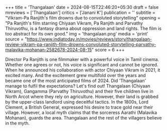 +++
title = 'Thangalaan'
date = 2024-08-15T22:46:20+05:30
draft = false
mreviews = ['Thangalaan']
critics = ['Janani K']
publication = ''
subtitle = "Vikram-Pa Ranjith's film drowns due to convoluted storytelling"
opening = "Pa Ranjith's film starring Chiyaan Vikram, Pa Ranjith and Parvathy Thiruvothu, is a fantasy drama about oppression and land rights. The film is too abstract for its own good."
img = 'thangalaan.png'
media = 'print'
source = "https://www.indiatoday.in/movies/reviews/story/thangalaan-review-vikram-pa-ranjith-film-drowns-convoluted-storytelling-parvathy-malavika-mohanan-2582678-2024-08-15"
score = 6
+++

Director Pa Ranjith is one filmmaker with a powerful voice in Tamil cinema. Whether one agrees or not, his voice is significant and cannot be ignored. When he announced his collaboration with actor Chiyaan Vikram in 2021, it excited many. And the excitement grew multifold over the years and became one of the most anticipated films of 2024. Did 'Thangalaan' manage to fulfil the expectations? Let's find out! Thangalaan (Chiyaan Vikram), Gangamma (Parvathy Thiruvothu) and their five children live in North Arcot where they rely on agriculture. However, their land is grabbed by the upper-class landlord using deceitful tactics. In the 1800s, Lord Clement, a British General, expressed his desire to trace gold near their village. However, a local myth claims that the sorceress Aarathi (Malavika Mohanan), guards the area. Thangalaan and the rest of the villagers believe in the myth.
